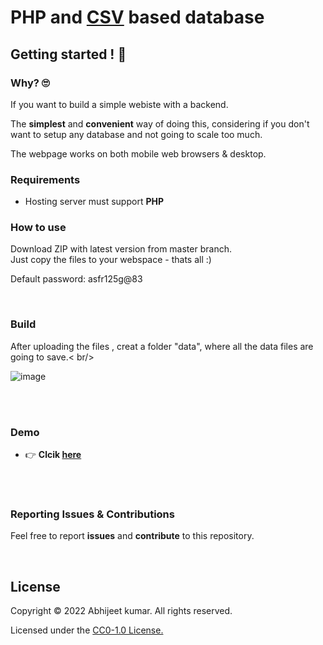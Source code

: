 # PHP and [CSV](https://en.wikipedia.org/wiki/Comma-separated_values) based database


## Getting started ! 🚀

### Why? 🙄

If you want to build a simple webiste with a backend.

The **simplest** and **convenient** way of doing this, considering if you don't want to setup any database 
and not going to scale too much.  <br/>

The webpage works on both mobile web browsers & desktop.

### Requirements

* Hosting server must support **PHP**

### How to use
Download ZIP with latest version from master branch.<br/>
Just copy the files to your webspace - thats all :)

Default password: asfr125g@83

<br/>


### Build

After uploading the files , creat a folder "data", where all the data files are going to save.< br/>


![image](https://user-images.githubusercontent.com/80936610/228354632-9c0eb1d8-9d87-4402-9fe4-ad0d173ce29c.png)

<br/>
<br/>

### Demo 

* 👉 **Clcik  [here](https://testing-my-pages.000webhostapp.com/)**
<br/>
<br/>


### Reporting Issues & Contributions

Feel free to report <b>issues</b> and <b>contribute</b> to this repository.

<br/>

## License

Copyright © 2022 Abhijeet kumar. All rights reserved.

Licensed under the [CC0-1.0 License.](LICENSE)
